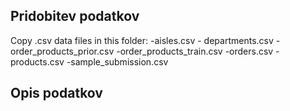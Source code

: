 ## Pridobitev podatkov

Copy .csv data files in this folder: 
-aisles.csv - departments.csv 
-order_products_prior.csv 
-order_products_train.csv 
-orders.csv 
-products.csv 
-sample_submission.csv

## Opis podatkov
